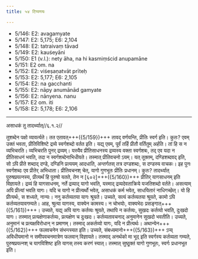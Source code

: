 ```yaml
---
title: ५४ टिप्पणयः

---
```

- 5/146: E2: avagamyate
- 5/147: E2: 5,175; E6: 2,104
- 5/148: E2: tatraivaṃ tāvad
- 5/149: E2: kauśeyāni
- 5/150: E1 (v.l.): nety āha, na hi kasmiṃścid anupamāne
- 5/151: E2 om. na
- 5/152: E2: viśeṣaṇatvāt prīteḥ
- 5/153: E2: 5,177; E6: 2,105
- 5/154: E2: na gacchanti
- 5/155: E2: nāpy anumānād gamyate
- 5/156: E2: nānyena. nanu
- 5/157: E2 om. iti
- 5/158: E2: 5,178; E6: 2,106

____________________________________________


असाधकं तु तादर्थ्यात्//६.१.२//

तुशब्देन पक्षो व्यावर्त्यते। तत एतावत्+++({5/159})+++ तावद् वर्णयन्ति, प्रीतिः स्वर्ग इति। कुतः? एवम् उक्तं भवता, प्रीतिविशिष्टे द्रव्ये स्वर्गशब्दो वर्तत इति। यद्य् एवम्, पूर्वं तर्हि प्रीतौ वर्तितुम् अर्हति। तां हि स न व्यभिचरति। व्यभिचरति पुनर् द्रव्यम्। यस्यैव प्रीतिसाधनस्य द्रव्यस्य वक्ता स्वर्गशबः, तद् एव यदा न प्रीतिसाधनं भवति, तदा न स्वर्गशब्देनाभिधीयते। तस्मात् प्रीतिवचनो ऽयम्।
यत् तूक्तम्, दण्डिशब्दवद् इति, सो ऽपि प्रीते शब्दाद् दण्डे, दण्डिनि प्रत्ययम् आदधाति, अन्तर्गतस् तत्र दण्डशब्दः, स दण्डस्य वाचकः। इह पुनः स्वर्गशब्दः एव प्रीतेर् अभिधाता।
प्रीतिवचनश् चेत्, यागो गुणभूतः प्रीतिः प्रधानम्। कुतः? तादर्थ्यात् पुरुषप्रयत्नस्य, प्रीत्यर्थं हि पुरुषो यतते, तेन न [६०२]+++({5/160})+++ प्रीतिर् यागसाधनम् इति विज्ञायते। द्रव्यं हि यागसाधनम्, नर्ते द्रव्याद् यागो भवति, यस्माद् द्रव्यदेवताक्रिये यजतिशब्दो वर्तते। असत्याम् अपि प्रीत्यां भवति यागः। यदि च यागो न प्रीत्यर्थो भवेत्, असाधकं कर्म भवेत्, साधयितारं नाधिगच्छेत्। यो हि प्रीत्यर्थः, स शध्यते, नान्यः।
ननु कर्तव्यतया यागः श्रूयते। उच्यते, सत्यं कर्तव्यतया श्रूयते, कामो ऽपि कर्तव्यतयावगम्यते। आह, श्रुत्या यागस्य, वाक्येन कामस्य। न चोभयोः, वाक्यभेदः प्रसङ्गात्+++({5/161})+++। उच्यते, यद्य् अपि यागः कर्तव्यः श्रूयते, तथापि न कर्तव्यः, सुखदः कर्तव्यो भवति, दुःखदो यागः। तस्मात् प्रत्यक्षेणाकर्तव्यः, प्रत्यक्षेण च दुःखदः। कर्तव्यतावचनाद् अनुमानेन सुखदो भवतीति। उच्यते, अनुमानं च प्रत्यक्षविरोधान् न प्रमाणम्। तस्माद् अकर्तव्यो यागः, यदि न प्रीत्यर्थः।
अथान्येन+++({5/162})+++ फलवचनेन संभन्त्स्यत इति। उच्यते, संबध्यमानो+++({5/163})+++ ऽप्य् अविधीयमानो न समीपवचनमात्रेण फलवान् विज्ञायते। तस्माद् अनर्थको मा भूद् इति स्वर्गस्य कर्तव्यता गम्यते, पुरुषप्रयत्नश् च यागविशिष्ट इति यागस् तस्य करणं स्यात्। तस्मात् सुष्ठूक्तं यागो गुणभूतः, स्वर्गः प्रधानभूत इति।
